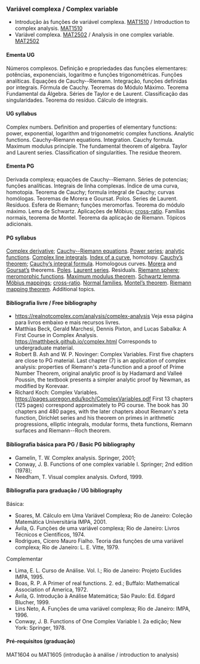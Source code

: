 
### Variável complexa / Complex variable
- Introdução às funções de variável complexa.
  [MAT1510](https://www.puc-rio.br/ferramentas/ementas/ementa.aspx?cd=MAT1510)
  /
  Introduction to complex analysis.
  [MAT1510](http://www.mat.puc-rio.br/en/syllabi#item-22)
- Variável complexa.
  [MAT2502](https://www.puc-rio.br/ferramentas/ementas/ementa.aspx?cd=MAT2502)
  /
  Analysis in one complex variable.
  [MAT2502](http://www.mat.puc-rio.br/en/syllabi#item-46)

#### Ementa UG
Números complexos.
Definição e propriedades das funções elementares: potências, exponenciais, logaritmo e funções trigonométricas.
Funções analíticas.
Equações de Cauchy--Riemann.
Integração, funções definidas por integrais.
Fórmula de Cauchy.
Teoremas do Módulo Máximo.
Teorema Fundamental da Álgebra.
Séries de Taylor e de Laurent.
Classificação das singularidades.
Teorema do resíduo.
Cálculo de integrais.

#### UG syllabus
Complex numbers.
Definition and properties of elementary functions: power, exponential, logarithm and trigonometric complex functions.
Analytic functions.
Cauchy–Riemann equations.
Integration.
Cauchy formula.
Maximum modulus principle.
The fundamental theorem of algebra.
Taylor and Laurent series.
Classification of singularities.
The residue theorem.

#### Ementa PG
Derivada complexa; equações de Cauchy--Riemann.
Séries de potencias; funções analíticas.
Integrais de linha complexas.
Índice de uma curva, homotopia.
Teorema de Cauchy; formula integral de Cauchy; curvas homólogas.
Teoremas de Morera e Goursat.
Polos. Series de Laurent. Resíduos. Esfera de Riemann; funções meromorfas.
Teorema do módulo máximo.
Lema de Schwartz.
Aplicações de Möbius; [cross-ratio](https://pt.wikipedia.org/wiki/Razão_anarmônica).
Famílias normais, teorema de Montel.
Teorema da aplicação de Riemann.
Tópicos adicionais. 

#### PG syllabus
[Complex derivative](https://en.wikipedia.org/wiki/Holomorphic_function); [Cauchy--Riemann equations](https://en.wikipedia.org/wiki/Cauchy–Riemann_equations).
[Power series](https://en.wikipedia.org/wiki/Power_series); [analytic functions](https://en.wikipedia.org/wiki/Analytic_function).
[Complex line integrals](https://en.wikipedia.org/wiki/Line_integral#Complex_line_integral).
[Index of a curve](https://en.wikipedia.org/wiki/Winding_number#Complex_analysis), homotopy.
[Cauchy’s theorem](https://en.wikipedia.org/wiki/Cauchy%27s_integral_theorem); [Cauchy’s integral formula](https://en.wikipedia.org/wiki/Cauchy%27s_integral_formula). Homologous curves.
[Morera](https://en.wikipedia.org/wiki/Morera%27s_theorem) and [Goursat’s](https://ncatlab.org/nlab/show/Goursat+theorem) theorems.
[Poles](https://en.wikipedia.org/wiki/Zeros_and_poles). [Laurent series](https://en.wikipedia.org/wiki/Laurent_series). Residuals. [Riemann sphere](https://en.wikipedia.org/wiki/Riemann_sphere); [meromorphic functions](https://en.wikipedia.org/wiki/Meromorphic_function).
[Maximum modulus theorem](https://en.wikipedia.org/wiki/Maximum_modulus_principle).
[Schwartz lemma](https://en.wikipedia.org/wiki/Schwarz_lemma).
[Möbius mappings](https://en.wikipedia.org/wiki/Möbius_transformation); [cross-ratio](https://en.wikipedia.org/wiki/Cross-ratio).
[Normal families](https://en.wikipedia.org/wiki/Normal_family), [Montel’s theorem](https://en.wikipedia.org/wiki/Montel%27s_theorem).
[Riemann mapping theorem](https://en.wikipedia.org/wiki/Riemann_mapping_theorem).
Additional topics.

#### Bibliografia livre / Free bibliography

- <https://realnotcomplex.com/analysis/complex-analysis>
Veja essa página para livros embaixo e mais recursos livres.
- Matthias Beck, Gerald Marchesi, Dennis Pixton, and Lucas Sabalka:
  A First Course in Complex Analysis.
  <https://matthbeck.github.io/complex.html>
  Corresponds to undergraduate material.
- Robert B. Ash and W. P. Novinger: Complex Variables.
First five chapters are close to PG material.
Last chapter (7) is an application of complex analysis:
properties of Riemann's zeta-function
and a proof of Prime Number Theorem, original analytic proof is by Hadamard and Valleé Poussin,
the textbook presents a simpler analytic proof by Newman, as modified by Korevaar.
- Richard Koch: Complex Variables.
<https://pages.uoregon.edu/koch/ComplexVariables.pdf>
First 13 chapters (125 pages) correspond approximately to PG course.
The book has 30 chapters and 480 pages, with the later chapters
about Riemann's zeta function, Dirichlet series and his theorem on primes in arithmetic progressions,
elliptic integrals, modular forms, theta functions, Riemann surfaces and Riemann--Roch theorem.

#### Bibliografia básica para PG / Basic PG bibliography

- Gamelin, T. W. Complex analysis. Springer, 2001;
- Conway, J. B. Functions of one complex variable I. Springer; 2nd edition (1978);
- Needham, T. Visual complex analysis. Oxford, 1999.

#### Bibliografia para graduação / UG bibliography
Básica:

- Soares, M. Cálculo em Uma Variável Complexa; Rio de Janeiro: Coleção Matemática Universitária IMPA, 2001.
- Ávila, G. Funções de uma variável complexa; Rio de Janeiro: Livros Técnicos e Científicos, 1974.
- Rodrigues, Cícero Mauro Fialho. Teoria das funções de uma variável complexa; Rio de Janeiro: L. E. Vitte, 1979.

Complementar

- Lima, E. L. Curso de Análise. Vol. I.; Rio de Janeiro: Projeto Euclides IMPA, 1995.
- Boas, R. P. A Primer of real functions. 2. ed.; Buffalo: Mathematical Association of America, 1972.
- Ávila, G. Introdução à Análise Matemática; São Paulo: Ed. Edgard Blucher, 1999.
- Lins Neto, A. Funções de uma variável complexa; Rio de Janeiro: IMPA, 1996.
- Conway, J. B. Functions of One Complex Variable I. 2a edição; New York: Springer, 1978.

#### Pré-requisitos (graduação)
MAT1604
ou
MAT1605 (introdução à análise / introduction to analysis)

